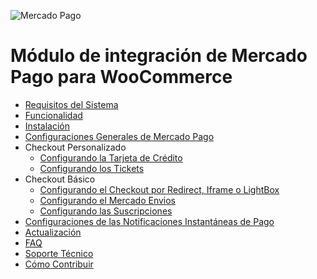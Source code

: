 ![Mercado Pago](https://raw.githubusercontent.com/mercadopago/cart-woocommerce/master/assets/images/mplogo.png)

# Módulo de integración de Mercado Pago para WooCommerce
* [Requisitos del Sistema](#requisitos-del-sistema)
* [Funcionalidad](#funcionalidad)
* [Instalación](#instalación)
* [Configuraciones Generales de Mercado Pago](#configuraciones-generales-de-mercado-pago)
* Checkout Personalizado
  * [Configurando la Tarjeta de Crédito](#configurando-la-tarjeta-de-crédito)
  * [Configurando los Tickets](#configurando-los-tickets)
* Checkout Básico
  * [Configurando el Checkout por Redirect, Iframe o LightBox](#configurando-el-checkout-por-redirect-iframe-o-lightBox)
  * [Configurando el Mercado Envios](#configurando-el-mercado-envios)
  * [Configurando las Suscripciones](#configurando-las-suscripciones)
* [Configuraciones de las Notificaciones Instantáneas de Pago](#configuraciones-de-las-notificaciones-instantáneas-de-pago)
* [Actualización](#actualización)
* [FAQ](#faq)
* [Soporte Técnico](#soporte-técnico)
* [Cómo Contribuir](#cómo-contribuir)